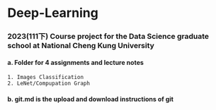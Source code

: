# Deep-Learning
### 2023(111下) Course project for the Data Science graduate school at National Cheng Kung University  
#### a. Folder for 4 assignments and lecture notes  
    1. Images Classification  
    2. LeNet/Compupation Graph  
#### b. git.md is the upload and download instructions of git
